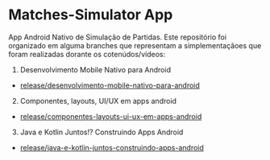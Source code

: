 # Matches-Simulator App

App Android Nativo de Simulação de Partidas. Este repositório foi organizado em alguma branches que representam a 
simplementaçãoes que foram realizadas dorante os cotenúdos/vídeos:

1. Desenvolvimento Mobile Nativo para Android
- [release/desenvolvimento-mobile-nativo-para-android](https://github.com/Fredericoef/matches-simulator/tree/release/desenvolvimento-mobile-nativo-para-android)

2. Componentes, layouts, UI/UX em apps android
- [release/componentes-layouts-ui-ux-em-apps-android](https://github.com/Fredericoef/matches-simulator/tree/release/desenvolvimento-mobile-nativo-para-android)

3. Java e Kotlin Juntos!? Construindo Apps Android
- [release/java-e-kotlin-juntos-construindo-apps-android](https://github.com/Fredericoef/matches-simulator/tree/release/java-e-kotlin-juntos-construindo-apps-android)


